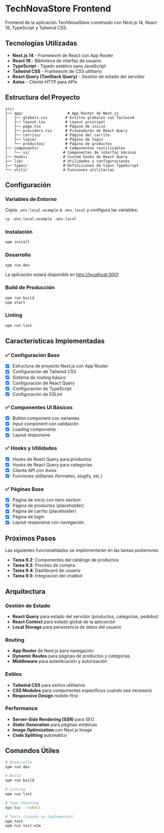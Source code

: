 # TechNovaStore Frontend

Frontend de la aplicación TechNovaStore construido con Next.js 14, React 18, TypeScript y Tailwind CSS.

## Tecnologías Utilizadas

- **Next.js 14** - Framework de React con App Router
- **React 18** - Biblioteca de interfaz de usuario
- **TypeScript** - Tipado estático para JavaScript
- **Tailwind CSS** - Framework de CSS utilitario
- **React Query (TanStack Query)** - Gestión de estado del servidor
- **Axios** - Cliente HTTP para APIs

## Estructura del Proyecto

```
src/
├── app/                    # App Router de Next.js
│   ├── globals.css        # Estilos globales con Tailwind
│   ├── layout.tsx         # Layout principal
│   ├── page.tsx           # Página de inicio
│   ├── providers.tsx      # Proveedores de React Query
│   ├── carrito/           # Página del carrito
│   ├── login/             # Página de login
│   └── productos/         # Página de productos
├── components/            # Componentes reutilizables
│   └── ui/               # Componentes de interfaz básicos
├── hooks/                # Custom hooks de React Query
├── lib/                  # Utilidades y configuraciones
├── types/                # Definiciones de tipos TypeScript
└── utils/                # Funciones utilitarias
```

## Configuración

### Variables de Entorno

Copia `.env.local.example` a `.env.local` y configura las variables:

```bash
cp .env.local.example .env.local
```

### Instalación

```bash
npm install
```

### Desarrollo

```bash
npm run dev
```

La aplicación estará disponible en [http://localhost:3001](http://localhost:3001)

### Build de Producción

```bash
npm run build
npm start
```

### Linting

```bash
npm run lint
```

## Características Implementadas

### ✅ Configuración Base
- [x] Estructura de proyecto Next.js con App Router
- [x] Configuración de Tailwind CSS
- [x] Sistema de routing básico
- [x] Configuración de React Query
- [x] Configuración de TypeScript
- [x] Configuración de ESLint

### ✅ Componentes UI Básicos
- [x] Button component con variantes
- [x] Input component con validación
- [x] Loading components
- [x] Layout responsive

### ✅ Hooks y Utilidades
- [x] Hooks de React Query para productos
- [x] Hooks de React Query para categorías
- [x] Cliente API con Axios
- [x] Funciones utilitarias (formateo, slugify, etc.)

### ✅ Páginas Base
- [x] Página de inicio con hero section
- [x] Página de productos (placeholder)
- [x] Página de carrito (placeholder)
- [x] Página de login
- [x] Layout responsive con navegación

## Próximos Pasos

Las siguientes funcionalidades se implementarán en las tareas posteriores:

- **Tarea 9.2**: Componentes del catálogo de productos
- **Tarea 9.3**: Proceso de compra
- **Tarea 9.4**: Dashboard de usuario
- **Tarea 9.5**: Integración del chatbot

## Arquitectura

### Gestión de Estado
- **React Query** para estado del servidor (productos, categorías, pedidos)
- **React Context** para estado global de la aplicación
- **Local Storage** para persistencia de datos del usuario

### Routing
- **App Router** de Next.js para navegación
- **Dynamic Routes** para páginas de productos y categorías
- **Middleware** para autenticación y autorización

### Estilos
- **Tailwind CSS** para estilos utilitarios
- **CSS Modules** para componentes específicos cuando sea necesario
- **Responsive Design** mobile-first

### Performance
- **Server-Side Rendering (SSR)** para SEO
- **Static Generation** para páginas estáticas
- **Image Optimization** con Next.js Image
- **Code Splitting** automático

## Comandos Útiles

```bash
# Desarrollo
npm run dev

# Build
npm run build

# Linting
npm run lint

# Type checking
npx tsc --noEmit

# Tests (cuando se implementen)
npm test
npm run test:e2e
```
